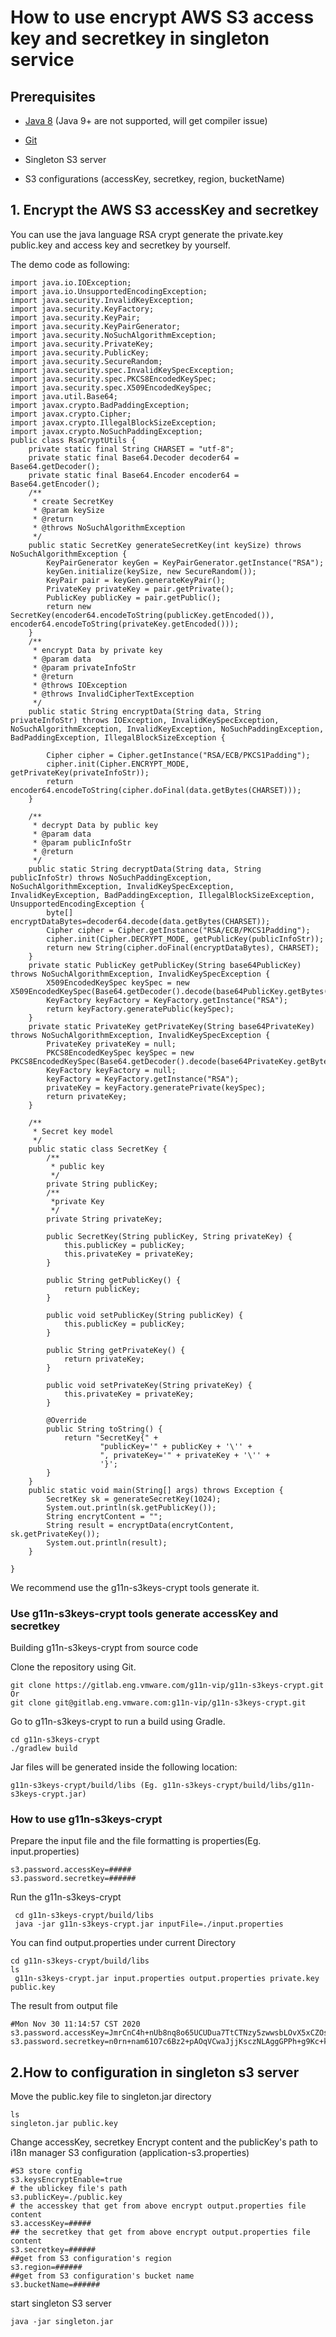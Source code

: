# How to use encrypt AWS S3 access key and secretkey in singleton service



## Prerequisites

- [Java 8](https://www.oracle.com/technetwork/java/javase/downloads/jdk8-downloads-2133151.html) (Java 9+ are not supported, will get compiler issue)

- [Git](https://git-scm.com/downloads)

- Singleton S3 server

- S3 configurations (accessKey, secretkey, region, bucketName)

  

## 1. Encrypt the AWS S3 accessKey and secretkey

 You can use the java language RSA crypt generate the private.key public.key and access key and secretkey by yourself.

The demo code as following:

```
import java.io.IOException;
import java.io.UnsupportedEncodingException;
import java.security.InvalidKeyException;
import java.security.KeyFactory;
import java.security.KeyPair;
import java.security.KeyPairGenerator;
import java.security.NoSuchAlgorithmException;
import java.security.PrivateKey;
import java.security.PublicKey;
import java.security.SecureRandom;
import java.security.spec.InvalidKeySpecException;
import java.security.spec.PKCS8EncodedKeySpec;
import java.security.spec.X509EncodedKeySpec;
import java.util.Base64;
import javax.crypto.BadPaddingException;
import javax.crypto.Cipher;
import javax.crypto.IllegalBlockSizeException;
import javax.crypto.NoSuchPaddingException;
public class RsaCryptUtils {
    private static final String CHARSET = "utf-8";
    private static final Base64.Decoder decoder64 = Base64.getDecoder();
    private static final Base64.Encoder encoder64 = Base64.getEncoder();
    /**
     * create SecretKey
     * @param keySize
     * @return
     * @throws NoSuchAlgorithmException
     */
    public static SecretKey generateSecretKey(int keySize) throws NoSuchAlgorithmException {
        KeyPairGenerator keyGen = KeyPairGenerator.getInstance("RSA");
        keyGen.initialize(keySize, new SecureRandom());
        KeyPair pair = keyGen.generateKeyPair();
        PrivateKey privateKey = pair.getPrivate();
        PublicKey publicKey = pair.getPublic();
        return new SecretKey(encoder64.encodeToString(publicKey.getEncoded()),     encoder64.encodeToString(privateKey.getEncoded()));
    }
    /**
     * encrypt Data by private key
     * @param data
     * @param privateInfoStr
     * @return
     * @throws IOException
     * @throws InvalidCipherTextException
     */
    public static String encryptData(String data, String privateInfoStr) throws IOException, InvalidKeySpecException, NoSuchAlgorithmException, InvalidKeyException, NoSuchPaddingException, BadPaddingException, IllegalBlockSizeException {
     
        Cipher cipher = Cipher.getInstance("RSA/ECB/PKCS1Padding");
        cipher.init(Cipher.ENCRYPT_MODE, getPrivateKey(privateInfoStr));
        return encoder64.encodeToString(cipher.doFinal(data.getBytes(CHARSET)));
    }
     
    /**
     * decrypt Data by public key
     * @param data
     * @param publicInfoStr
     * @return
     */
    public static String decryptData(String data, String publicInfoStr) throws NoSuchPaddingException, NoSuchAlgorithmException, InvalidKeySpecException, InvalidKeyException, BadPaddingException, IllegalBlockSizeException, UnsupportedEncodingException {
        byte[] encryptDataBytes=decoder64.decode(data.getBytes(CHARSET));
        Cipher cipher = Cipher.getInstance("RSA/ECB/PKCS1Padding");
        cipher.init(Cipher.DECRYPT_MODE, getPublicKey(publicInfoStr));
        return new String(cipher.doFinal(encryptDataBytes), CHARSET);
    }
    private static PublicKey getPublicKey(String base64PublicKey) throws NoSuchAlgorithmException, InvalidKeySpecException {
        X509EncodedKeySpec keySpec = new X509EncodedKeySpec(Base64.getDecoder().decode(base64PublicKey.getBytes()));
        KeyFactory keyFactory = KeyFactory.getInstance("RSA");
        return keyFactory.generatePublic(keySpec);
    }
    private static PrivateKey getPrivateKey(String base64PrivateKey) throws NoSuchAlgorithmException, InvalidKeySpecException {
        PrivateKey privateKey = null;
        PKCS8EncodedKeySpec keySpec = new PKCS8EncodedKeySpec(Base64.getDecoder().decode(base64PrivateKey.getBytes()));
        KeyFactory keyFactory = null;
        keyFactory = KeyFactory.getInstance("RSA");
        privateKey = keyFactory.generatePrivate(keySpec);
        return privateKey;
    }
     
    /**
     * Secret key model
     */
    public static class SecretKey {
        /**
         * public key
         */
        private String publicKey;
        /**
         *private Key
         */
        private String privateKey;
     
        public SecretKey(String publicKey, String privateKey) {
            this.publicKey = publicKey;
            this.privateKey = privateKey;
        }
     
        public String getPublicKey() {
            return publicKey;
        }
     
        public void setPublicKey(String publicKey) {
            this.publicKey = publicKey;
        }
     
        public String getPrivateKey() {
            return privateKey;
        }
     
        public void setPrivateKey(String privateKey) {
            this.privateKey = privateKey;
        }
     
        @Override
        public String toString() {
            return "SecretKey{" +
                    "publicKey='" + publicKey + '\'' +
                    ", privateKey='" + privateKey + '\'' +
                    '}';
        }
    }
    public static void main(String[] args) throws Exception {
    	SecretKey sk = generateSecretKey(1024);
    	System.out.println(sk.getPublicKey());
    	String encrytContent = "";
    	String result = encryptData(encrytContent, sk.getPrivateKey());
    	System.out.println(result);
    }

}
```


 We recommend  use the g11n-s3keys-crypt tools generate it. 

### Use g11n-s3keys-crypt tools generate accessKey and secretkey
Building  g11n-s3keys-crypt from source code

Clone the repository using Git.

```
git clone https://gitlab.eng.vmware.com/g11n-vip/g11n-s3keys-crypt.git
Or
git clone git@gitlab.eng.vmware.com:g11n-vip/g11n-s3keys-crypt.git
```

Go to g11n-s3keys-crypt to run a build using Gradle.

```
cd g11n-s3keys-crypt
./gradlew build
```

Jar files will be generated inside the following location:

```
g11n-s3keys-crypt/build/libs (Eg. g11n-s3keys-crypt/build/libs/g11n-s3keys-crypt.jar)
```

### How to use g11n-s3keys-crypt

Prepare the input file and the file formatting is properties(Eg. input.properties)

```
s3.password.accessKey=#####
s3.password.secretkey=######
```

Run the g11n-s3keys-crypt

```
 cd g11n-s3keys-crypt/build/libs 
 java -jar g11n-s3keys-crypt.jar inputFile=./input.properties
```

You can find output.properties under current Directory

```
cd g11n-s3keys-crypt/build/libs 
ls
 g11n-s3keys-crypt.jar input.properties output.properties private.key public.key
```

The result from output file

```
#Mon Nov 30 11:14:57 CST 2020
s3.password.accessKey=JmrCnC4h+nUb8nq8o65UCUDua7TtCTNzy5zwwsbLOvX5xCZOs/DcQSHM6yBLvO5sF1eQ2KR2BvXcPQQYUafMm/AXAJGgr1dmvGLVieo/ulLJ0Uol0ohIPM3/UO/jXh4uo6V3Rd/sdM7OwUP9CCit+wK4pY9+tQ64gS55Kh8XUAx0YMSwAlgCA6796A6fAOHIjw3Y5U7aPgPLRKFAJJIiaQbRg019eqFQJ+ihF245L7F2Hjc2t2fOWuNlpWCQ5QIjOuNvbG5b72cBkB7CCTNWLtddgQ75eTH1PNb65EDHGgLbURBYTD9HfMT3y+74OfA3MkpGIZNFm4lzb5qlX1gAEQ\=\=
s3.password.secretkey=n0rn+nam61O7c6Bz2+pAOqVCwaJjjKsczNLAggGPPh+g9Kc+knWJfhSK7cStetbmseWCTG758dDss2N02exPx6j7/4pYELyMfYQFFl0xCCdfu5ySPjSD1fqzcprAH/yQJhGAvUIonUZMB24DsrZkA8bImVZ9hxoz4wXhCC0sKif9FON+oIsic/WgLs1NuDsiFwivHq+bEMZjzLQOd9/ZL7wGd7QZmgDW18bHLyzezETXjzazjK6o0ekQ/KF/4sZLn7yUGVIuG9XEI6xeMtvd3hx/Bit55enMAk9AsnpmGZJ4BQne3eCjKbVueRKqFwMx0jDKGsE5wQe3dp8td5H7Ww\=\=
```

## 2.How to configuration in singleton s3 server

Move the public.key file to singleton.jar directory

```
ls 
singleton.jar public.key
```


Change accessKey, secretkey Encrypt content and the publicKey's path to i18n manager S3 configuration (application-s3.properties)

```
#S3 store config
s3.keysEncryptEnable=true
# the ublickey file's path
s3.publicKey=./public.key
# the accesskey that get from above encrypt output.properties file content
s3.accessKey=#####
## the secretkey that get from above encrypt output.properties file content
s3.secretkey=######
##get from S3 configuration's region 
s3.region=###### 
##get from S3 configuration's bucket name
s3.bucketName=######
```

start singleton S3 server

```
java -jar singleton.jar
```